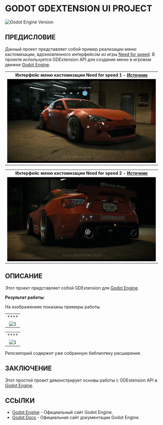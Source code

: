 # **GODOT GDEXTENSION UI PROJECT**

![Godot Engine Version](https://img.shields.io/badge/GODOT-4.3-blue)

## ПРЕДИСЛОВИЕ

Данный проект представляет собой пример реализации меню кастомизации, вдохновленного интерфейсом из игры [Need for speed](https://store.steampowered.com/app/1262540/Need_for_Speed). В проекте используется GDExtension API для создания меню в игровом движке [Godot Engine](https://godotengine.org).

|  |
| :--: |
| **Интерфейс меню кастомизации Need for speed 1 - [Источник](https://www.xboxracer.com/decorticage-du-trailer-gameplay-de-need-for-speed-a-l-e3-2015)** |
| ![1](/doc/images/1.JPEG) |

|  |
| :--: |
| **Интерфейс меню кастомизации Need for speed 2 - [Источник](https://www.xboxracer.com/decorticage-du-trailer-gameplay-de-need-for-speed-a-l-e3-2015)** |
| ![2](/doc/images/2.JPEG) |

## ОПИСАНИЕ

Этот проект представляет собой GDExtension для [Godot Engine](https://godotengine.org).

**Результат работы**:

На изображениях показаны примеры работы.

|  |
| :--: |
| **** |
| ![1](/doc/images/1.PNG) |

|  |
| :--: |
| **** |
| ![1](/doc/images/1.GIF) |

Репозиторий содержит уже собранную библиотеку расширения.

## ЗАКЛЮЧЕНИЕ

Этот простой проект демонстрирует основы работы с GDExtension API в [Godot Engine](https://godotengine.org).

## ССЫЛКИ

* [Godot Engine](https://godotengine.org) - Официальный сайт Godot Engine.
* [Godot Docs](https://docs.godotengine.org/en/stable/index.html) - Официальная сайт документации Godot Engine.
